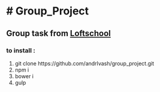 <h1># Group_Project </h1>
<h2>Group task from <a href="http://loftschool.com/">Loftschool</a> </h2>

<h3>to install :</h3>
<ol>
  <li> git clone https://github.com/andrIvash/group_project.git </li>
  <li> npm i </li>
  <li> bower i </li>
  <li> gulp </li>
</ol>
